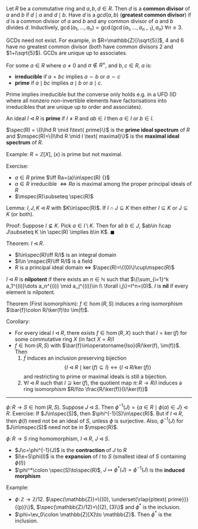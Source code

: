 Let $R$ be a commutative ring and $a,b,d\in R$. Then $d$ is a **common divisor** of $a$ and $b$ if $d\mid a$ and $d\mid b$. Have ${} d$ is a $gcd(a,b)$ (**greatest common divisor**) if $d$ is a common divisor of $a$ and $b$ and any common divisor of $a$ and $b$ divides $d$. Inductively, $\gcd(a_1,\dots,a_n)=\gcd(\gcd(a_1,\dots,a_{n-1}),a_n)\ \forall n\geq 3$.

GCDs need not exist. For example, in $R=\mathbb{Z}[i\sqrt{5}]$, $4$ and $6$ have no greatest common divisor (both have common divisors $2$ and $1+i\sqrt{5}$). GCDs are unique up to associates.

For some $a\in R$ where $a\neq 0$ and $a\notin R^\times$, and $b,c\in R$, $a$ is:
- **irreducible** if $a=bc$ implies $a\sim b$ or $a\sim c$
- **prime** if $a\mid bc$ implies $a\mid b$ or $a\mid c$.

Prime implies irreducible but the converse only holds e.g. in a UFD (ID where all nonzero non-invertible elements have factorisations into irreducibles that are unique up to order and associates).

An ideal $I\lhd R$ is **prime** if $I\neq R$ and $ab\in I$ then $a\in I$ or $b\in I$.

$\spec(R) = \{I\lhd R \mid I\text{ prime}\}$ is the **prime ideal spectrum** of $R$ and $\mspec(R)=\{I\lhd R \mid I \text{ maximal}\}$ is the **maximal ideal spectrum** of $R$.

Example:
$R = \mathbb{Z}[X]$, $(x)$ is prime but not maximal.

Exercise:
- $a \in R$ prime $\iff Ra=(a)\in\spec(R) {}$
- $a\in R$ irreducible $\iff Ra {}$ is maximal among the proper principal ideals of $R$
- $\mspec(R)\subseteq \spec(R)$

Lemma:
$I,J,K\lhd R$ with $K\in\spec(R)$. If $I\cap J \subseteq K$ then either $I\subseteq K$ or $J\subseteq K$ (or both).

Proof:
Suppose $I\nsubseteq K$. Pick $a\in I\setminus K$. Then for all $b\in J$, $ab\in I\cap J\subseteq K \in \spec(R) \implies b\in K$. $\blacksquare$

Theorem:
$I\lhd R$.
- $I\in\spec(R)\iff R/I$ is an integral domain
- $I\in \mspec(R)\iff R/I$ is a field
- $R$ is a principal ideal domain $\iff$ $\spec(R)=\{(0)\}\cup\mspec(R)$

$I\lhd R$ is **nilpotent** if there exists an $n\in \mathbb{N}$ such that $\{\sum_{i=1}^k a_1^{(i)}\dots a_n^{(i)} \mid a_j^{(i)}\in I\ \forall i,j\}=I^n=(0)$. $I$ is **nil** if every element is nilpotent.

Theorem (First isomorphism):
$f\in \hom(R,S)$ induces a ring isomorphism $\bar{f}\colon R/\ker(f)\to \im(f)$.

Corollary:
- For every ideal $I\lhd R$, there exists $f\in\hom(R,X)$ such that $I=\ker(f)$ for some commutative ring $X$ (in fact $X=R/I$
- $f\in\hom(R,S)$ with $\bar{f}\in\operatorname{Iso}(R/\ker(f), \im(f))$. Then 
    1. $\bar{f}$ induces an inclusion preserving bijection $$\{I\lhd R \mid \ker(f)\subseteq I\} \longleftrightarrow \{I\lhd R/\ker(f)\}$$ and restricting to prime or maximal ideals is still a bijection.
    2. $\forall I\lhd R$ such that $I\supseteq\ker(f)$, the quotient map $\pi\colon R\to R/I$ induces a ring isomorphism $R/I\to \frac{R/\ker(f)}{I/\ker(f)}$

---

$\phi\colon R\to S \in \hom(R,S)$. Suppose ${} J\lhd S$. Then $\phi^{-1}(J) = \{a\in R \mid \phi(a)\in J\} \lhd R$. Exercise: If $J\in\spec(S)$, then $\phi^{-1}(S)\in\spec(R)$. But if $I\lhd R$, then $\phi(I)$ need not be an ideal of $S$, unless $\phi$ is surjective. Also, $\phi^{-1}(J)$ for $J\in\mspec(S)$ need not be in $\mspec(R)$.

$\phi\colon R\to S$ ring homomorphism, $I\lhd R$, $J\lhd S$.
- $J\c=\phi^{-1}(J)$ is the **contraction** of $J$ to $R$
- $I\e=S\phi(I)$ is the **expansion** of $I$ to $S$ (smallest ideal of $S$ containing $\phi(I)$)
- $\phi^*\colon \spec(S)\to\spec(R)$, $J\mapsto\phi^*(J)=\phi^{-1}(J)$ is the **induced morphism**

Example:
- $\phi\colon \mathbb{Z}\to \mathbb{Z}/12$. $\spec(\mathbb{Z})=\{(0), \underset{\rlap{p\text{ prime}}}{(p)}\}$, $\spec(\mathbb{Z}/12)=\{(2), (3)\}$ and $\phi^*$ is the inclusion.
- $\phi=\ev_0\colon \mathbb{Z}[X]\to \mathbb{Z}$. Then $\phi^*$ is the inclusion.